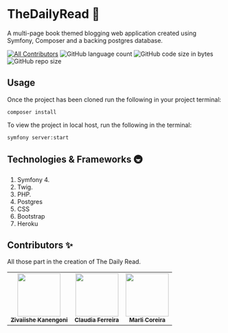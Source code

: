 # TheDailyRead 📖
A multi-page book themed blogging web application created using Symfony, Composer and a backing postgres database.

[![All Contributors](https://img.shields.io/badge/all_contributors-3-orange.svg?style=flat-square)](#contributors-)
![GitHub language count](https://img.shields.io/github/languages/count/claudiaaf/thedailyread-1?color=%23F15F24)
![GitHub code size in bytes](https://img.shields.io/github/languages/code-size/claudiaaf/thedailyread-1?color=%23F15F24)
![GitHub repo size](https://img.shields.io/github/repo-size/claudiaaf/thedailyread-1?color=%23F15F24)


## Usage

Once the project has been cloned run the following in your project terminal:

```
composer install
```

To view the project in local host, run the following in the terminal:

```
symfony server:start
```
## Technologies & Frameworks 🚇

1. Symfony 4.
1. Twig.
1. PHP.
1. Postgres
1. CSS
1. Bootstrap
1. Heroku

## Contributors ✨

All those part in the creation of The Daily Read.

<table>
  <tr>
    <td align="center"><a href="https://github.com/ZKanengoni"><img src="https://avatars3.githubusercontent.com/u/55394506?s=400&v=4" width="100px;" alt=""/><br /><sub><b>Zivaiishe Kanengoni</b></sub></a><br /><a href="https://github.com/ZKanengoni" title="Code"></a> <a href="https://github.com/ZKanengoni" title="Documentation"></a></td>
    <td align="center"><a href="https://github.com/ClaudiaAF"><img src="https://avatars2.githubusercontent.com/u/64257497?s=460&u=00236e34fd5d6222b4e0b44de54d251b714c8a16&v=4" width="100px;" alt=""/><br /><sub><b>Claudia Ferreira</b></sub></a><br /><a href="https://github.com/ClaudiaAF" title="Code"></a></td>
    <td align="center"><a href="https://github.com/marli99"><img src="https://avatars0.githubusercontent.com/u/55394634?s=400&v=4" width="100px;" alt=""/><br /><sub><b>Marli Coreira</b></sub></a><br /><a href="https://github.com/marli99" title="Code"></a></td>
  </tr>
</table>


